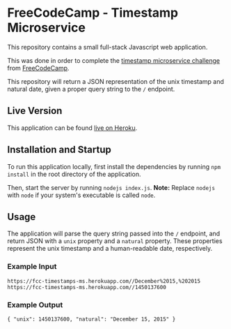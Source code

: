 # FreeCodeCamp - Timestamp Microservice
This repository contains a small full-stack Javascript web application.

This was done in order to complete the [timestamp microservice
challenge](http://www.freecodecamp.com/challenges/timestamp-microservice) from
[FreeCodeCamp](http://www.freecodecamp.com).

This repository will return a JSON representation of the unix timestamp and
natural date, given a proper query string to the `/` endpoint.

## Live Version
This application can be found [live on
Heroku](https://fcc-timestamps-ms.herokuapp.com/).

## Installation and Startup
To run this application locally, first install the dependencies by running `npm
install` in the root directory of the application.

Then, start the server by running `nodejs index.js`. **Note:** Replace `nodejs`
with `node` if your system's executable is called `node`.

## Usage
The application will parse the query string passed into the `/` endpoint, and
return JSON with a `unix` property and a `natural` property. These properties
represent the unix timestamp and a human-readable date, respectively.

### Example Input
```
https://fcc-timestamps-ms.herokuapp.com//December%2015,%202015
https://fcc-timestamps-ms.herokuapp.com//1450137600
```

### Example Output
```
{ "unix": 1450137600, "natural": "December 15, 2015" }
```

